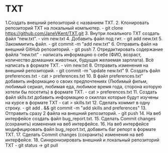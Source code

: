 # TXT
 1.Создать внешний репозиторий c названием TXT. 
 2. Клонировать репозиторий TXT на локальный компьютер. - git clone https://github.com/JaneVKent/TXT.git
 3. Внутри локального TXT создать файл “new.txt”. - vim new.txt
 4. Добавить файл под гит. - git add new.txt
 5. Закоммитить файл. - git commit -m "add new.txt"
 6. Отправить файл на внешний GitHub репозиторий. - git push
 7. Отредактировать содержание файла “new.txt” - написать информацию о себе (ФИО, возраст, количество домашних животных, будущая желаемая зарплата). Всё написать в формате TXT. - vim new.txt
 8. Отправить изменения на внешний репозиторий. - git commit -m "update new.txt"
 9. Создать файл preferences.txt - cat > preferences.txt
 10. В файл preferences.txt” добавить информацию о своих предпочтениях (Любимый фильм, любимый сериал, любимая еда, любимое время года, сторона которую хотели бы посетить) в формате TXT. - cat > preferences.txt
 11. Создать файл sklls.txt добавить информацию о скиллах которые будут изучены на курсе в формате TXT - cat > skills.txt
 12. Сделать коммит в одну строку. - git add . && git commit -m "add skills and preferences"
 13. Отправить сразу 2 файла на внешний репозиторий. - git push
 14. На веб интерфейсе создать файл bug_report.txt.
 15. Сделать Commit changes (сохранить) изменения на веб интерфейсе.
 16. На веб интерфейсе модифицировать файл bug_report.txt, добавить баг репорт в формате TXT.
 17. Сделать Commit changes (сохранить) изменения на веб интерфейсе.
 18. Синхронизировать внешний и локальный репозиторий TXT - git status -> git pull
